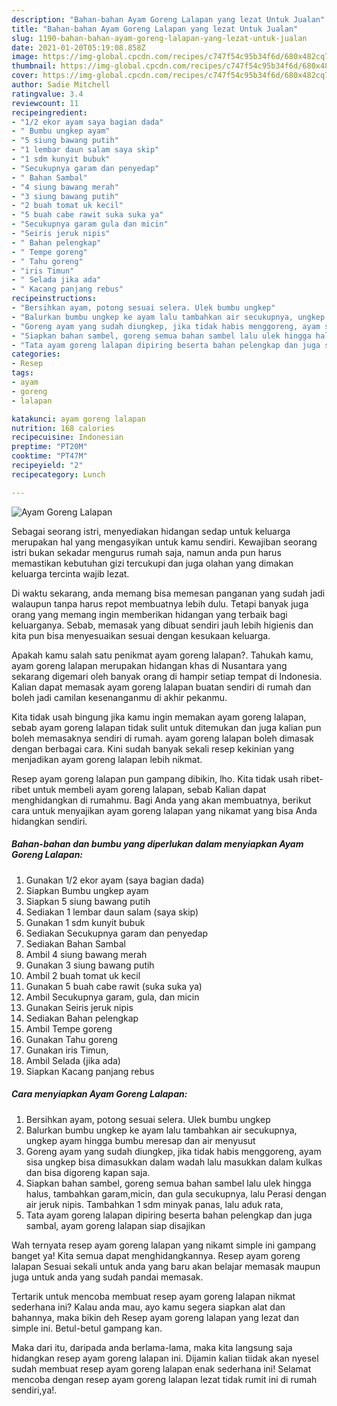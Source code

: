 ```yaml
---
description: "Bahan-bahan Ayam Goreng Lalapan yang lezat Untuk Jualan"
title: "Bahan-bahan Ayam Goreng Lalapan yang lezat Untuk Jualan"
slug: 1190-bahan-bahan-ayam-goreng-lalapan-yang-lezat-untuk-jualan
date: 2021-01-20T05:19:08.858Z
image: https://img-global.cpcdn.com/recipes/c747f54c95b34f6d/680x482cq70/ayam-goreng-lalapan-foto-resep-utama.jpg
thumbnail: https://img-global.cpcdn.com/recipes/c747f54c95b34f6d/680x482cq70/ayam-goreng-lalapan-foto-resep-utama.jpg
cover: https://img-global.cpcdn.com/recipes/c747f54c95b34f6d/680x482cq70/ayam-goreng-lalapan-foto-resep-utama.jpg
author: Sadie Mitchell
ratingvalue: 3.4
reviewcount: 11
recipeingredient:
- "1/2 ekor ayam saya bagian dada"
- " Bumbu ungkep ayam"
- "5 siung bawang putih"
- "1 lembar daun salam saya skip"
- "1 sdm kunyit bubuk"
- "Secukupnya garam dan penyedap"
- " Bahan Sambal"
- "4 siung bawang merah"
- "3 siung bawang putih"
- "2 buah tomat uk kecil"
- "5 buah cabe rawit suka suka ya"
- "Secukupnya garam gula dan micin"
- "Seiris jeruk nipis"
- " Bahan pelengkap"
- " Tempe goreng"
- " Tahu goreng"
- "iris Timun"
- " Selada jika ada"
- " Kacang panjang rebus"
recipeinstructions:
- "Bersihkan ayam, potong sesuai selera. Ulek bumbu ungkep"
- "Balurkan bumbu ungkep ke ayam lalu tambahkan air secukupnya, ungkep ayam hingga bumbu meresap dan air menyusut"
- "Goreng ayam yang sudah diungkep, jika tidak habis menggoreng, ayam sisa ungkep bisa dimasukkan dalam wadah lalu masukkan dalam kulkas dan bisa digoreng kapan saja."
- "Siapkan bahan sambel, goreng semua bahan sambel lalu ulek hingga halus, tambahkan garam,micin, dan gula secukupnya, lalu Perasi dengan air jeruk nipis. Tambahkan 1 sdm minyak panas, lalu aduk rata,"
- "Tata ayam goreng lalapan dipiring beserta bahan pelengkap dan juga sambal, ayam goreng lalapan siap disajikan"
categories:
- Resep
tags:
- ayam
- goreng
- lalapan

katakunci: ayam goreng lalapan 
nutrition: 168 calories
recipecuisine: Indonesian
preptime: "PT20M"
cooktime: "PT47M"
recipeyield: "2"
recipecategory: Lunch

---
```



![Ayam Goreng Lalapan](https://img-global.cpcdn.com/recipes/c747f54c95b34f6d/680x482cq70/ayam-goreng-lalapan-foto-resep-utama.jpg)

Sebagai seorang istri, menyediakan hidangan sedap untuk keluarga merupakan hal yang mengasyikan untuk kamu sendiri. Kewajiban seorang istri bukan sekadar mengurus rumah saja, namun anda pun harus memastikan kebutuhan gizi tercukupi dan juga olahan yang dimakan keluarga tercinta wajib lezat.

Di waktu  sekarang, anda memang bisa memesan panganan yang sudah jadi walaupun tanpa harus repot membuatnya lebih dulu. Tetapi banyak juga orang yang memang ingin memberikan hidangan yang terbaik bagi keluarganya. Sebab, memasak yang dibuat sendiri jauh lebih higienis dan kita pun bisa menyesuaikan sesuai dengan kesukaan keluarga. 



Apakah kamu salah satu penikmat ayam goreng lalapan?. Tahukah kamu, ayam goreng lalapan merupakan hidangan khas di Nusantara yang sekarang digemari oleh banyak orang di hampir setiap tempat di Indonesia. Kalian dapat memasak ayam goreng lalapan buatan sendiri di rumah dan boleh jadi camilan kesenanganmu di akhir pekanmu.

Kita tidak usah bingung jika kamu ingin memakan ayam goreng lalapan, sebab ayam goreng lalapan tidak sulit untuk ditemukan dan juga kalian pun boleh memasaknya sendiri di rumah. ayam goreng lalapan boleh dimasak dengan berbagai cara. Kini sudah banyak sekali resep kekinian yang menjadikan ayam goreng lalapan lebih nikmat.

Resep ayam goreng lalapan pun gampang dibikin, lho. Kita tidak usah ribet-ribet untuk membeli ayam goreng lalapan, sebab Kalian dapat menghidangkan di rumahmu. Bagi Anda yang akan membuatnya, berikut cara untuk menyajikan ayam goreng lalapan yang nikamat yang bisa Anda hidangkan sendiri.

<!--inarticleads1-->

##### Bahan-bahan dan bumbu yang diperlukan dalam menyiapkan Ayam Goreng Lalapan:

1. Gunakan 1/2 ekor ayam (saya bagian dada)
1. Siapkan  Bumbu ungkep ayam
1. Siapkan 5 siung bawang putih
1. Sediakan 1 lembar daun salam (saya skip)
1. Gunakan 1 sdm kunyit bubuk
1. Sediakan Secukupnya garam dan penyedap
1. Sediakan  Bahan Sambal
1. Ambil 4 siung bawang merah
1. Gunakan 3 siung bawang putih
1. Ambil 2 buah tomat uk kecil
1. Gunakan 5 buah cabe rawit (suka suka ya)
1. Ambil Secukupnya garam, gula, dan micin
1. Gunakan Seiris jeruk nipis
1. Sediakan  Bahan pelengkap
1. Ambil  Tempe goreng
1. Gunakan  Tahu goreng
1. Gunakan iris Timun,
1. Ambil  Selada (jika ada)
1. Siapkan  Kacang panjang rebus




<!--inarticleads2-->

##### Cara menyiapkan Ayam Goreng Lalapan:

1. Bersihkan ayam, potong sesuai selera. Ulek bumbu ungkep
1. Balurkan bumbu ungkep ke ayam lalu tambahkan air secukupnya, ungkep ayam hingga bumbu meresap dan air menyusut
1. Goreng ayam yang sudah diungkep, jika tidak habis menggoreng, ayam sisa ungkep bisa dimasukkan dalam wadah lalu masukkan dalam kulkas dan bisa digoreng kapan saja.
1. Siapkan bahan sambel, goreng semua bahan sambel lalu ulek hingga halus, tambahkan garam,micin, dan gula secukupnya, lalu Perasi dengan air jeruk nipis. Tambahkan 1 sdm minyak panas, lalu aduk rata,
1. Tata ayam goreng lalapan dipiring beserta bahan pelengkap dan juga sambal, ayam goreng lalapan siap disajikan




Wah ternyata resep ayam goreng lalapan yang nikamt simple ini gampang banget ya! Kita semua dapat menghidangkannya. Resep ayam goreng lalapan Sesuai sekali untuk anda yang baru akan belajar memasak maupun juga untuk anda yang sudah pandai memasak.

Tertarik untuk mencoba membuat resep ayam goreng lalapan nikmat sederhana ini? Kalau anda mau, ayo kamu segera siapkan alat dan bahannya, maka bikin deh Resep ayam goreng lalapan yang lezat dan simple ini. Betul-betul gampang kan. 

Maka dari itu, daripada anda berlama-lama, maka kita langsung saja hidangkan resep ayam goreng lalapan ini. Dijamin kalian tiidak akan nyesel sudah membuat resep ayam goreng lalapan enak sederhana ini! Selamat mencoba dengan resep ayam goreng lalapan lezat tidak rumit ini di rumah sendiri,ya!.

